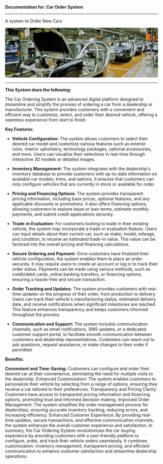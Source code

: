 **Documentation for: Car Order System**

-------

A system to Order New Cars

<p align="center">
  <img src ="images/cars_small.jpg" />
</p>

-------

**This System does the following:**

The Car Ordering System is an advanced digital platform designed to streamline and simplify the process of ordering a car from a dealership or manufacturer. This system provides customers with a convenient and efficient way to customize, select, and order their desired vehicle, offering a seamless experience from start to finish.

**Key Features:**

- **Vehicle Configuration:** The system allows customers to select their desired car model and customize various features such as exterior color, interior upholstery, technology packages, optional accessories, and more. Users can visualize their selections in real-time through interactive 3D models or detailed images.

- **Inventory Management:** The system integrates with the dealership's inventory database to provide customers with up-to-date information on available car models, trims, and options. It ensures that customers can only configure vehicles that are currently in stock or available for order.

- **Pricing and Financing Options:** The system provides transparent pricing information, including base prices, optional features, and any applicable discounts or promotions. It also offers financing options, allowing customers to explore lease or loan terms, estimate monthly payments, and submit credit applications securely.

- **Trade-in Evaluation:** For customers looking to trade in their existing vehicle, the system may incorporate a trade-in evaluation feature. Users can input details about their current car, such as make, model, mileage, and condition, to receive an estimated trade-in value. This value can be factored into the overall pricing and financing calculations.

- **Secure Ordering and Payment:** Once customers have finalized their vehicle configuration, the system enables them to place an order securely. It may require users to create an account or log in to track their order status. Payments can be made using various methods, such as credit/debit cards, online banking transfers, or financing options, ensuring a hassle-free and secure transaction.

- **Order Tracking and Updates:** The system provides customers with real-time updates on the progress of their order, from production to delivery. Users can track their vehicle's manufacturing status, estimated delivery date, and receive notifications when significant milestones are reached. This feature enhances transparency and keeps customers informed throughout the process.

- **Communication and Support:** The system includes communication channels, such as email notifications, SMS updates, or a dedicated customer support portal, to facilitate smooth communication between customers and dealership representatives. Customers can reach out to ask questions, request assistance, or make changes to their order if permitted.

**Benefits:**

**Convenient and Time-Saving:** Customers can configure and order their desired car at their convenience, eliminating the need for multiple visits to the dealership.
Enhanced Customization: The system enables customers to personalize their vehicle by selecting from a range of options, ensuring they receive a car tailored to their preferences.
Transparency and Pricing Clarity: Customers have access to transparent pricing information and financing options, promoting trust and informed decision-making.
Improved Order Management: The system simplifies the order management process for dealerships, ensuring accurate inventory tracking, reducing errors, and increasing efficiency.
Enhanced Customer Experience: By providing real-time updates, secure transactions, and effective communication channels, the system enhances the overall customer experience and satisfaction.
In summary, the Car Ordering System revolutionizes the car-buying experience by providing customers with a user-friendly platform to configure, order, and track their vehicle orders seamlessly. It combines customization, inventory management, transparent pricing, and efficient communication to enhance customer satisfaction and streamline dealership operations.


